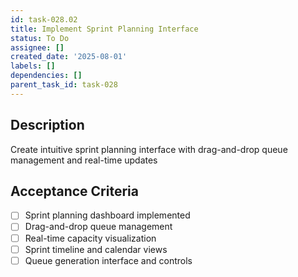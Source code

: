 ```yaml
---
id: task-028.02
title: Implement Sprint Planning Interface
status: To Do
assignee: []
created_date: '2025-08-01'
labels: []
dependencies: []
parent_task_id: task-028
---
```


## Description

Create intuitive sprint planning interface with drag-and-drop queue management and real-time updates

## Acceptance Criteria

- [ ] Sprint planning dashboard implemented
- [ ] Drag-and-drop queue management
- [ ] Real-time capacity visualization
- [ ] Sprint timeline and calendar views
- [ ] Queue generation interface and controls
